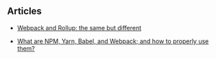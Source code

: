 ## Articles
- [Webpack and Rollup: the same but different](https://medium.com/webpack/webpack-and-rollup-the-same-but-different-a41ad427058c)

- [What are NPM, Yarn, Babel, and Webpack; and how to properly use them?](https://medium.com/front-end-hacking/what-are-npm-yarn-babel-and-webpack-and-how-to-properly-use-them-d835a758f987)
